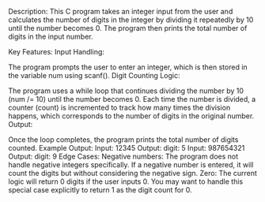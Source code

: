 Description:
This C program takes an integer input from the user and calculates the number of digits in the integer by dividing it repeatedly by 10 until the number becomes 0. The program then prints the total number of digits in the input number.

Key Features:
Input Handling:

The program prompts the user to enter an integer, which is then stored in the variable num using scanf().
Digit Counting Logic:

The program uses a while loop that continues dividing the number by 10 (num /= 10) until the number becomes 0. Each time the number is divided, a counter (count) is incremented to track how many times the division happens, which corresponds to the number of digits in the original number.
Output:

Once the loop completes, the program prints the total number of digits counted.
Example Output:
Input: 12345
Output: digit: 5
Input: 987654321
Output: digit: 9
Edge Cases:
Negative numbers: The program does not handle negative integers specifically. If a negative number is entered, it will count the digits but without considering the negative sign.
Zero: The current logic will return 0 digits if the user inputs 0. You may want to handle this special case explicitly to return 1 as the digit count for 0.
